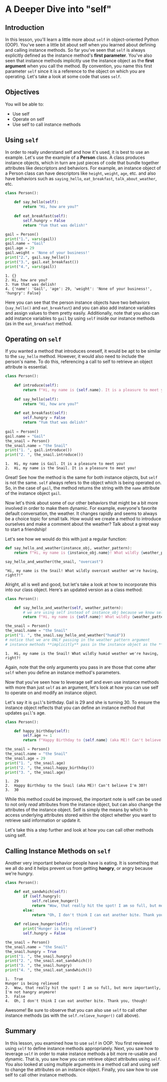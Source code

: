 
# A Deeper Dive into "self"

## Introduction
In this lesson, you'll learn a little more about `self` in object-oriented Python (OOP). You've seen a little bit about self when you learned about defining and calling instance methods. So far you've seen that `self` is always explicitly defined as the instance method's **first parameter**. You've also seen that instance methods implicitly use the instance object as the **first argument** when you call the method. By convention, you name this first parameter `self` since it is a reference to the object on which you are operating. Let's take a look at some code that uses `self`.

## Objectives
You will be able to:

* Use self
* Operate on self
* Use self to call instance methods

## Using `self`

In order to really understand self and how it's used, it is best to use an example. Let's use the example of a **Person** class. A class produces instance objects, which in turn are just pieces of code that bundle together attributes like descriptors and behaviors. For example, an instance object of a Person class can have descriptors like `height`, `weight`, `age`, etc. and also have behaviors such as `saying_hello`, `eat_breakfast`, `talk_about_weather`, etc. 


```python
class Person():
    
    def say_hello(self):
        return "Hi, how are you?"
        
    def eat_breakfast(self):
        self.hungry = False
        return "Yum that was delish!"

gail = Person()
print("1.", vars(gail))
gail.name = "Gail"
gail.age = 29
gail.weight = 'None of your business!'
print("2.", gail.say_hello())
print("3.", gail.eat_breakfast())
print("4.", vars(gail))
```

    1. {}
    2. Hi, how are you?
    3. Yum that was delish!
    4. {'name': 'Gail', 'age': 29, 'weight': 'None of your business!', 'hungry': False}


Here you can see that the person instance objects have two behaviors (`say_hello()` and `eat_breakfast`) and you can also add instance variables and assign values to them pretty easily. Additionally, note that you also can add instance variables to `gail` by using `self` inside our instance methods (as in the `eat_breakfast` method.

## Operating on `self`

If you wanted a method that introduces oneself, it would be apt to be similar to the `say_hello` method. However, it would also need to include the person's name. To do this, referencing a call to self to retrieve an object attribute is essential.


```python
class Person():
    
    def introduce(self):
        return f"Hi, my name is {self.name}. It is a pleasure to meet you!"
    
    def say_hello(self):
        return "Hi, how are you?"
        
    def eat_breakfast(self):
        self.hungry = False
        return "Yum that was delish!"
        
gail = Person()
gail.name = "Gail"
the_snail = Person()
the_snail.name = "the Snail"
print("1. ", gail.introduce())
print("2. ", the_snail.introduce())
```

    1.  Hi, my name is Gail. It is a pleasure to meet you!
    2.  Hi, my name is the Snail. It is a pleasure to meet you!


Great! See how the method is the same for both instance objects, but `self` is not the same. `self` always refers to the object which is being operated on. So, in the case of `gail`, the method returns the string with the `name` attribute of the instance object `gail`. 

Now let's think about some of our other behaviors that might be a bit more involved in order to make them dynamic. For example, everyone's favorite default conversation, the weather. It changes rapidly and seems to always be a choice topic for small talk. How would we create a method to introduce ourselves and make a comment about the weather? Talk about a great way to start a friendship!

Let's see how we would do this with just a regular function:


```python
def say_hello_and_weather(instance_obj, weather_pattern):
    return f"Hi, my name is {instance_obj.name}! What wildly {weather_pattern} weather we're having, right?!"

say_hello_and_weather(the_snail, "overcast")
```




    "Hi, my name is the Snail! What wildly overcast weather we're having, right?!"



Alright, all is well and good, but let's take a look at how to incorporate this into our class object. Here's an updated version as a class method:


```python
class Person():

    def say_hello_and_weather(self, weather_pattern):
        # we are using self instead of instance_obj because we know self represents the instance object
        return f"Hi, my name is {self.name}! What wildly {weather_pattern} weather we're having, right?!"

the_snail = Person()
the_snail.name = "the Snail"
print("1. ", the_snail.say_hello_and_weather("humid"))
# notice that we are ONLY passing in the weather pattern argument
# instance methods **implicitly** pass in the instance object as the **first** argument
```

    1.  Hi, my name is the Snail! What wildly humid weather we're having, right?!


Again, note that the only arguments you pass in are those that come after `self` when you define an instance method's parameters.

Now that you've seen how to leverage self and even use instance methods with more than just `self` as an argument, let's look at how you can use self to operate on and modify an instance object.

Let's say it is `gail`'s birthday. Gail is 29 and she is turning 30. To ensure the instance object reflects that you can define an instance method that updates `gail`'s age.


```python
class Person():

    def happy_birthday(self):
        self.age += 1
        return f"Happy Birthday to {self.name} (aka ME)! Can't believe I'm {self.age}?!"

the_snail = Person()
the_snail.name = "the Snail"
the_snail.age = 29
print("1. ", the_snail.age)
print("2. ", the_snail.happy_birthday())
print("3. ", the_snail.age)
```

    1.  29
    2.  Happy Birthday to the Snail (aka ME)! Can't believe I'm 30?!
    3.  30


While this method could be improved, the important note is self can be used to not only *read* attributes from the instance object, but can also change the attributes of the instance object. Self is simply the means by which to access underlying attributes stored within the object whether you want to retrieve said information or update it. 

Let's take this a step further and look at how you can call other methods using self. 

## Calling Instance Methods on `self`

Another very important behavior people have is eating. It is something that we all do and it helps prevent us from getting **hangry**, or angry because we're hungry.


```python
class Person():

    def eat_sandwhich(self):
        if (self.hungry):
            self.relieve_hunger()
            return "Wow, that really hit the spot! I am so full, but more importantly, I'm not hangry anymore!"
        else:
            return "Oh, I don't think I can eat another bite. Thank you, though!"
    
    def relieve_hunger(self):
        print("Hunger is being relieved")
        self.hungry = False

the_snail = Person()
the_snail.name = "the Snail"
the_snail.hungry = True
print("1. ", the_snail.hungry)
print("2. ", the_snail.eat_sandwhich())
print("3. ", the_snail.hungry)
print("4. ", the_snail.eat_sandwhich())
```

    1.  True
    Hunger is being relieved
    2.  Wow, that really hit the spot! I am so full, but more importantly, I'm not hangry anymore!
    3.  False
    4.  Oh, I don't think I can eat another bite. Thank you, though!


Awesome! Be sure to observe that you can also use `self` to call other instance methods (as with the `self.relieve_hunger()` call above).

## Summary

In this lesson, you examined how to use `self` in OOP. You first reviewed using `self` to define instance methods appropriately. Next, you saw how to leverage `self` in order to make instance methods a bit more re-usable and dynamic. That is, you saw how you can retrieve object attributes using `self`. You also looked at using multiple arguments in a method call and using self to change the attributes on an instance object. Finally, you saw how to use self to call other instance methods.
